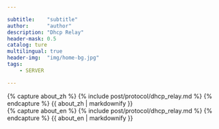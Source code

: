 ```yaml
---

subtitle:    "subtitle"
author:      "author"
description: "Dhcp Relay"
header-mask: 0.5
catalog: ture
multilingual: true
header-img:  "img/home-bg.jpg"
tags:
    - SERVER

---
```



<!-- Chinese Version -->
<div class="zh post-container">
    {% capture about_zh %}
        {% include post/protocol/dhcp_relay.md %}
     {% endcapture %}
    {{ about_zh | markdownify }}
</div>

<!-- English Version -->
<div class="en post-container">
    {% capture about_en %}
        {% include post/protocol/dhcp_relay.md %}
    {% endcapture %}
    {{ about_en | markdownify }}
</div>
